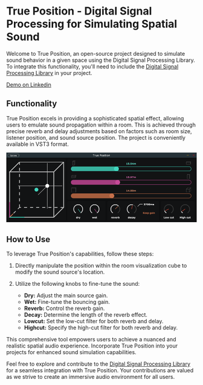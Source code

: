 # True Position - Digital Signal Processing for Simulating Spatial Sound

Welcome to True Position, an open-source project designed to simulate sound behavior in a given space using the Digital Signal Processing Library. To integrate this functionality, you'll need to include the [Digital Signal Processing Library](https://github.com/kpnn0100/DigitalSignalProcessing) in your project.

[Demo on Linkedin](https://www.linkedin.com/feed/update/urn:li:activity:7136769686175711232/)

## Functionality

True Position excels in providing a sophisticated spatial effect, allowing users to emulate sound propagation within a room. This is achieved through precise reverb and delay adjustments based on factors such as room size, listener position, and sound source position. The project is conveniently available in VST3 format.

![True Position](https://github.com/kpnn0100/TruePosition/blob/main/image/visual.png?raw=true) <!-- Replace "link" with the actual image link -->

## How to Use

To leverage True Position's capabilities, follow these steps:

1. Directly manipulate the position within the room visualization cube to modify the sound source's location.

2. Utilize the following knobs to fine-tune the sound:

   - **Dry:** Adjust the main source gain.
   - **Wet:** Fine-tune the bouncing gain.
   - **Reverb:** Control the reverb gain.
   - **Decay:** Determine the length of the reverb effect.
   - **Lowcut:** Set the low-cut filter for both reverb and delay.
   - **Highcut:** Specify the high-cut filter for both reverb and delay.

This comprehensive tool empowers users to achieve a nuanced and realistic spatial audio experience. Incorporate True Position into your projects for enhanced sound simulation capabilities.

Feel free to explore and contribute to the [Digital Signal Processing Library](https://github.com/kpnn0100/DigitalSignalProcessing) for a seamless integration with True Position. Your contributions are valued as we strive to create an immersive audio environment for all users.
